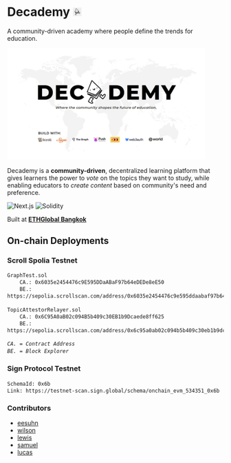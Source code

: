 # Decademy <img src="./doc/logo.svg" alt="logo" width="20" />

A community-driven academy where people define the trends for education. <br>

<img src="./doc/cover.jpg" alt="cover" width="460" /> <br>

Decademy is a **community-driven**, decentralized learning platform that gives learners the power to *vote* on the topics they want to study, while enabling educators to *create content* based on community's need and preference.

![Next.js][Next.js] ![Solidity][Solidity]

Built at [**ETHGlobal Bangkok**](https://ethglobal.com/events/bangkok)

## On-chain Deployments
### Scroll Spolia Testnet
```
GraphTest.sol
	CA.: 0x6035e2454476c9E595DDaABaF97b64eDEDe8eE50
	BE.: https://sepolia.scrollscan.com/address/0x6035e2454476c9e595ddaabaf97b64edede8ee50

TopicAttestorRelayer.sol
	CA.: 0x6C95A0aB02c094B5b409c30EB1b9Dcaede8ff625
	BE.: https://sepolia.scrollscan.com/address/0x6c95a0ab02c094b5b409c30eb1b9dcaede8ff625
```
*`CA. = Contract Address`* <br>
*`BE. = Block Explorer`*

### Sign Protocol Testnet
```
SchemaId: 0x6b
Link: https://testnet-scan.sign.global/schema/onchain_evm_534351_0x6b
```

### Contributors

- [eesuhn](https://github.com/eesuhn)
- [wilson](https://github.com/0EFB6)
- [lewis](https://github.com/lewislee42)
- [samuel](https://github.com/samueltingg)
- [lucas](https://github.com/imsolucas)

<!-- LINKS -->

[Next.js]: https://img.shields.io/badge/next.js-000000?style=for-the-badge&logo=nextdotjs&logoColor=white
[Solidity]: https://img.shields.io/badge/solidity-363636?style=for-the-badge&logo=solidity&logoColor=white
